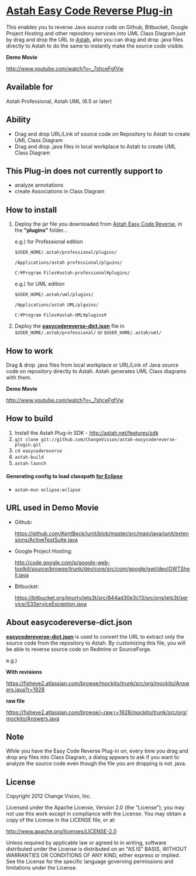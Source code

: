 # [Astah Easy Code Reverse Plug-in](http://astah.net/features/code-reverse-plugin)
This enables you to reverse Java source code on Github, Bitbucket, Google Project Hosting and other repository services into UML Class Diagram just by drag and drop the URL to [Astah](http://astah.net), also you can drag and drop .java files directly to Astah to do the same to instantly make the source code visible.

**Demo Movie**

<http://www.youtube.com/watch?v=_7shceFgfVw>


## Available for
Astah Professional, Astah UML (6.5 or later)


## Ability
* Drag and drop URL/Link of source code on Repository to Astah to create UML Class Diagram
* Drag and drop .java files in local workplace to Astah to create UML Class Diagram


## This Plug-in does not currently support to
* analyze annotations
* create Associations in Class Diagram


## How to install
1. Deploy the jar file you downloaded from [Astah Easy Code Reverse](http://cdn.change-vision.com/plugins/easycodereverse-1.0.1.jar), in the **"plugins"** folder…

   e.g.) for Professional edition
   
   `$USER_HOME/.astah/professional/plugins/`
   
   `/Applications/astah professional/plguins/`
   
   `C:¥Program Files¥astah-professional¥plugins/`
   
   e.g.) for UML edition
   
   `$USER_HOME/.astah/uml/plugins/`
   
   `/Applications/astah UML/plguins/`
   
   `C:¥Program Files¥astah-UML¥plugins¥`

2. Deploy the **[easycodereverse-dict.json](https://github.com/ChangeVision/astah-easycodereverse-plugin/blob/master/easycodereverse-dict.json)** file in `$USER_HOME/.astah/professional/` or `$USER_HOME/.astah/uml/`


## How to work
Drag & drop .java files from local workplace or URL/Link of Java source code on repository directly to Astah. Astah generates UML Class diagrams with them.

**Demo Movie**

<http://www.youtube.com/watch?v=_7shceFgfVw>


## How to build
1. Install the Astah Plug-in SDK - <http://astah.net/features/sdk>
1. `git clone git://github.com/ChangeVision/astah-easycodereverse-plugin.git`
1. `cd easycodereverse`
1. `astah-build`
1. `astah-launch`

#### Generating config to load classpath [for Eclipse](http://astah.net/tutorials/plug-ins/plugin_tutorial_en/html/helloworld.html#eclipse)

 * `astah-mvn eclipse:eclipse`


## URL used in Demo Movie
* Github:

  <https://github.com/KentBeck/junit/blob/master/src/main/java/junit/extensions/ActiveTestSuite.java>

* Google Project Hosting:

  <http://code.google.com/p/google-web-toolkit/source/browse/trunk/dev/core/src/com/google/gwt/dev/GWTShell.java>

* Bitbucket:

  <https://bitbucket.org/jmurty/jets3t/src/844ad30e3c13/src/org/jets3t/service/S3ServiceException.java>


## About easycodereverse-dict.json
**[easycodereverse-dict.json](https://github.com/ChangeVision/astah-easycodereverse-plugin/blob/master/easycodereverse-dict.json)** is used to convert the URL to extract only the source code from the repository to Astah. By customizing this file, you will be able to reverse source code on Redmine or SourceForge.

e.g.)

**With revisions**

<https://fisheye2.atlassian.com/browse/mockito/trunk/src/org/mockito/Answers.java?r=1928>

**raw file**

<https://fisheye2.atlassian.com/browse/~raw,r=1928/mockito/trunk/src/org/mockito/Answers.java>


## Note
While you have the Easy Code Reverse Plug-in on, every time you drag and drop any files into Class Diagram, a dialog appears to ask if you want to analyze the source code even though the file you are dropping is not .java.


## License
Copyright 2012 Change Vision, Inc.

Licensed under the Apache License, Version 2.0 (the "License");
you may not use this work except in compliance with the License.
You may obtain a copy of the License in the LICENSE file, or at:

   <http://www.apache.org/licenses/LICENSE-2.0>

Unless required by applicable law or agreed to in writing, software
distributed under the License is distributed on an "AS IS" BASIS,
WITHOUT WARRANTIES OR CONDITIONS OF ANY KIND, either express or implied.
See the License for the specific language governing permissions and
limitations under the License.